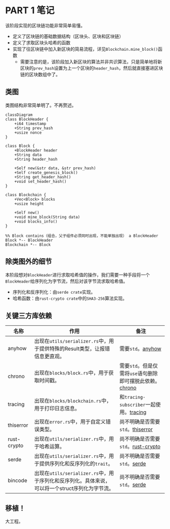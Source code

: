 # PART 1 笔记

该阶段实现的区块链功能非常简单易懂。
- 定义了区块链的基础数据结构（区块头、区块和区块链）
- 定义了求取区块头哈希的函数
- 实现了往区块链中加入新区块的简易流程，详见`Blockchain.mine_block()`函数
  - 需要注意的是，该阶段加入新区块的算法并非共识算法，只是简单地将新区块的`prev_hash`设置为上一个区块的`header_hash`，然后就直接塞进区块链的区块数组中了。

## 类图

类图结构非常简单明了。不再赘述。

<!--https://mermaid.js.org/syntax/classDiagram.html#defining-relationship-->
```mermaid
classDiagram
class BlockHeader {
    +i64 timestamp
    +String prev_hash
    +usize nonce
}

class Block {
    +BlockHeader header
    +String data
    +String header_hash

    +Self new(&str data, &str prev_hash)
    +Self create_genesis_block()
    +String get_header_hash()
    +void set_header_hash()
}

class Blockchain {
    +Vec<Block> blocks
    +usize height

    +Self new()
    +void mine_block(String data)
    +void blocks_info()
}

%% Block contains（组合，父子组件必须同时出现，不能单独出现） a BlockHeader
Block *-- BlockHeader
Blockchain *-- Block
```

## 除类图外的细节

本阶段想对`BlockHeader`进行求取哈希值的操作，我们需要一种手段将一个`BlockHeader`给序列化为字节流，然后对该字节流求取哈希值。

- 序列化和反序列化：由`serde crate`实现。
- 哈希函数：由`rust-crypto crate`中的`SHA3-256`算法实现。

## 关键三方库依赖

| 名称        | 作用                                                                                            | 备注                                                                                        |
| ----------- | ----------------------------------------------------------------------------------------------- | ------------------------------------------------------------------------------------------- |
| anyhow      | 出现在`utils/serializer.rs`中，用于提供特殊的Result类型，让报错信息更直观。                     | 需要`std`。[anyhow](https://crates.io/crates/anyhow)                                        |
| chrono      | 出现在`blocks/block.rs`中，用于获取时间戳。                                                     | 需要`std`。但是仅需将`use`语句删除即可摆脱此依赖。[chrono](https://crates.io/crates/chrono) |
| tracing     | 出现在`blocks/blockchain.rs`中，用于打印日志信息。                                              | 和`tracing-subscriber`一起使用。[tracing](https://crates.io/crates/tracing)                 |
| thiserror   | 出现在`error.rs`中，用于自定义错误类型。                                                        | 尚不明确是否需要`std`。[thiserror](https://crates.io/crates/thiserror)                      |
| rust-crypto | 出现在`utils/serializer.rs`中，用于哈希运算。                                                   | 尚不明确是否需要`std`。[rust-crypto](https://crates.io/crates/rust-crypto)                  |
| serde       | 出现在`utils/serializer.rs`中，用于提供序列化和反序列化的`trait`。                              | 尚不明确是否需要`std`。[serde](https://crates.io/crates/serde)                              |
| bincode     | 出现在`utils/serializer.rs`中，用于序列化和反序列化。具体来说，可以将一个struct序列化为字节流。 | 尚不明确是否需要`std`。[serde](https://crates.io/crates/bincode)                            |

## 移植！

大工程。
